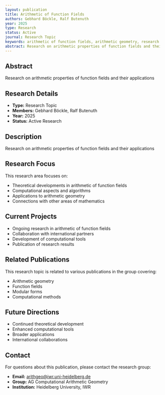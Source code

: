 ```yaml
---
layout: publication
title: Arithmetic of Function Fields
authors: Gebhard Böckle, Ralf Butenuth
year: 2025
type: Research
status: Active
journal: Research Topic
keywords: arithmetic of function fields, arithmetic geometry, research
abstract: Research on arithmetic properties of function fields and their applications
---
```



## Abstract

Research on arithmetic properties of function fields and their applications

## Research Details

- **Type:** Research Topic
- **Members:** Gebhard Böckle, Ralf Butenuth
- **Year:** 2025
- **Status:** Active Research

## Description

Research on arithmetic properties of function fields and their applications

## Research Focus

This research area focuses on:
- Theoretical developments in arithmetic of function fields
- Computational aspects and algorithms
- Applications to arithmetic geometry
- Connections with other areas of mathematics

## Current Projects

- Ongoing research in arithmetic of function fields
- Collaboration with international partners
- Development of computational tools
- Publication of research results

## Related Publications

This research topic is related to various publications in the group covering:
- Arithmetic geometry
- Function fields
- Modular forms
- Computational methods

## Future Directions

- Continued theoretical development
- Enhanced computational tools
- Broader applications
- International collaborations


## Contact

For questions about this publication, please contact the research group:
- **Email:** arithgeo@iwr.uni-heidelberg.de
- **Group:** AG Computational Arithmetic Geometry
- **Institution:** Heidelberg University, IWR